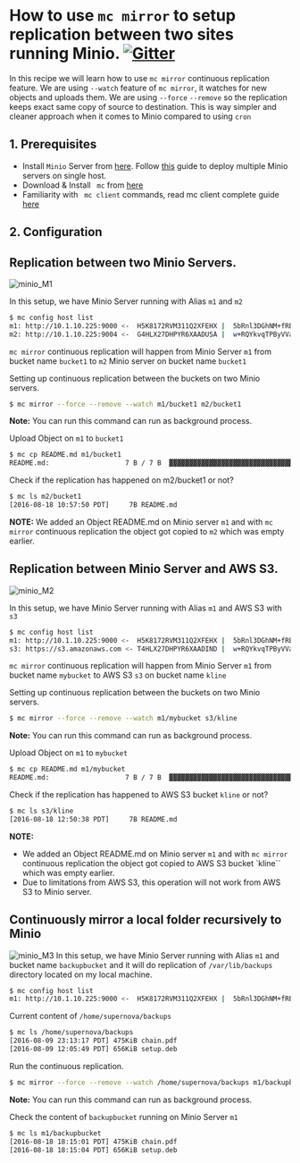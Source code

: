 # How to use ``mc mirror`` to setup replication between two sites running Minio. [![Gitter](https://badges.gitter.im/Join%20Chat.svg)](https://gitter.im/minio/minio?utm_source=badge&utm_medium=badge&utm_campaign=pr-badge&utm_content=badge)

In this recipe we will learn how to use ``mc mirror`` continuous replication feature. We are using ``--watch`` feature of ``mc mirror``, it watches for new objects and uploads them. We are using ``--force`` ``--remove`` so the replication keeps exact same copy of source to destination.  This is way simpler and cleaner approach when it comes to Minio compared to using ``cron``

## 1. Prerequisites

* Install ``Minio`` Server from [here](http://docs.minio.io/docs/minio). Follow [this](https://docs.minio.io/docs/how-to-run-multiple-minio-server-instances-on-single-machine) guide to deploy multiple Minio servers on single host.
* Download & Install `` mc`` from [here](https://docs.minio.io/docs/minio-client-quickstart-guide)
* Familiarity with `` mc client`` commands, read mc client complete guide [here](https://docs.minio.io/docs/minio-client-complete-guide)

## 2. Configuration 

## Replication between two Minio Servers.

![minio_M1](https://github.com/koolhead17/test/blob/master/docs/screenshots/c-miniotominio.jpeg?raw=true)

In this setup, we have Minio Server running with Alias ``m1`` and ``m2``

```sh
$ mc config host list
m1: http://10.1.10.225:9000 <-  H5K8172RVM311Q2XFEHX |  5bRnl3DGhNM+fRBMxOii11k8iT78cNSIfoqnJfwC |  S3v4
m2: http://10.1.10.225:9004 <-  G4HLX27DHPYR6XAADUSA |  w+RQYkvqTPByVVaOFFQP70dA6HbpgYOBEvW/0Id+ |  S3v4
```
``mc mirror`` continuous replication will happen from Minio Server ``m1`` from bucket name ``bucket1`` to ``m2`` Minio server on bucket name ``bucket1``

Setting up continuous replication between the buckets on two Minio servers.

```sh
$ mc mirror --force --remove --watch m1/bucket1 m2/bucket1
```

**Note:** You can run this command can run as background process.

Upload Object on ``m1`` to ``bucket1``

```sh
$ mc cp README.md m1/bucket1
README.md:                   7 B / 7 B  ▓▓▓▓▓▓▓▓▓▓▓▓▓▓▓▓▓▓▓▓▓▓▓▓▓▓▓▓▓▓▓▓▓▓▓▓▓▓▓▓▓▓▓▓▓
```
Check if the replication has happened on m2/bucket1 or not?

```sh
$ mc ls m2/bucket1
[2016-08-18 10:57:50 PDT]     7B README.md
```
**NOTE:** We added an Object README.md on Minio server ``m1`` and with ``mc mirror`` continuous replication the object got copied to ``m2`` which was empty earlier.

## Replication between  Minio Server and AWS S3.

![minio_M2](https://github.com/koolhead17/test/blob/master/docs/screenshots/c-miniotos3.jpeg?raw=true)

In this setup, we have Minio Server running with Alias ``m1`` and AWS S3 with ``s3``

```sh
$ mc config host list
m1: http://10.1.10.225:9000 <-  H5K8172RVM311Q2XFEHX |  5bRnl3DGhNM+fRBMxOii11k8iT78cNSIfoqnJfwC |  S3v4
s3: https://s3.amazonaws.com <- T4HLX27DHPYR6XAADIND |  w+RQYkvqTPByVVaOFFQP80dA6HbpgYOBEvW/8Id+ |  S3v4
```

``mc mirror`` continuous replication will happen from Minio Server ``m1`` from bucket name ``mybucket`` to AWS S3 ``s3``  on bucket name ``kline``

Setting up continuous replication between the buckets on two Minio servers.

```sh
$ mc mirror --force --remove --watch m1/mybucket s3/kline
```

**Note:** You can run this command can run as background process.

Upload Object on ``m1`` to ``mybucket``

```sh
$ mc cp README.md m1/mybucket
README.md:                   7 B / 7 B  ▓▓▓▓▓▓▓▓▓▓▓▓▓▓▓▓▓▓▓▓▓▓▓▓▓▓▓▓▓▓▓▓▓▓▓▓▓▓▓▓▓▓▓▓▓
```
Check if the replication has happened to AWS S3 bucket ``kline`` or not?

```sh
$ mc ls s3/kline
[2016-08-18 12:50:38 PDT]     7B README.md
```
**NOTE:** 
* We added an Object README.md on Minio server ``m1`` and with ``mc mirror`` continuous replication the object got copied to AWS S3 bucket `kline`` which was empty earlier.
* Due to limitations from AWS S3, this operation  will not work from AWS S3 to Minio server.

## Continuously mirror a local folder recursively to Minio

![minio_M3](https://github.com/koolhead17/test/blob/master/docs/screenshots/c-localtominio.jpeg?raw=true)
In this setup, we have Minio Server running with Alias ``m1`` and bucket name ``backupbucket`` and it will do replication of ``/var/lib/backups`` directory located on my local machine.

```sh
$ mc config host list
m1: http://10.1.10.225:9000 <-  H5K8172RVM311Q2XFEHX |  5bRnl3DGhNM+fRBMxOii11k8iT78cNSIfoqnJfwC |  S3v4
```

Current content of ``/home/supernova/backups``

```sh
$ mc ls /home/supernova/backups
[2016-08-09 23:13:17 PDT] 475KiB chain.pdf
[2016-08-09 12:05:49 PDT] 656KiB setup.deb
```
Run the continuous replication.
```sh
$ mc mirror --force --remove --watch /home/supernova/backups m1/backupbucket
```
**Note:** You can run this command can run as background process.

Check the content of ``backupbucket`` running on Minio Server ``m1``
```sh
$ mc ls m1/backupbucket
[2016-08-18 18:15:01 PDT] 475KiB chain.pdf
[2016-08-18 18:15:04 PDT] 656KiB setup.deb
```
